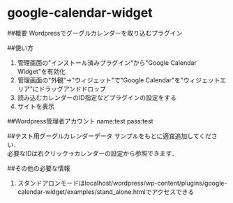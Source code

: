 google-calendar-widget
===
##概要
Wordpressでグーグルカレンダーを取り込むプラグイン

##使い方
1. 管理画面の"インストール済みプラグイン"から"Google Calendar Widget"を有効化  
2. 管理画面の"外観"->"ウィジェット"で"Google Calendar"を"ウィジェットエリア"にドラッグアンドドロップ  
3. 読み込むカレンダーのID指定などプラグインの設定をする
4. サイトを表示

##Wordpress管理者アカウント
name:test pass:test

##テスト用グーグルカレンダーデータ
サンプルをもとに適宜追加してください．  
必要なIDは右クリック→カレンダーの設定から参照できます．

##その他の必要な情報
1. スタンドアロンモードはlocalhost/wordpress/wp-content/plugins/google-calendar-widget/examples/stand_alone.htmlでアクセスできる
